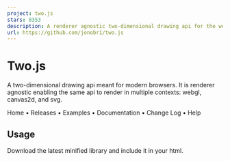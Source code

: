 ```yaml
---
project: two.js
stars: 8353
description: A renderer agnostic two-dimensional drawing api for the web.
url: https://github.com/jonobr1/two.js
---
```


Two.js
======

A two-dimensional drawing api meant for modern browsers. It is renderer agnostic enabling the same api to render in multiple contexts: webgl, canvas2d, and svg.

Home • Releases • Examples • Documentation • Change Log • Help

Usage
-----

Download the latest minified library and include it in your html.

<script src\="js/two.min.js"\></script\>

It can also be installed via npm, Node Package Manager:

npm install \--save two.js

Alternatively see how to build the library yourself.

Here is boilerplate html in order to draw a spinning rectangle in two.js:

<!doctype html\>
<html\>
  <head\>
    <meta charset\="utf-8"\>
    <script src\="js/two.min.js"\></script\>
  </head\>
  <body\>
    <script\>
      var two \= new Two({
        fullscreen: true,
        autostart: true
      }).appendTo(document.body);
      var rect \= two.makeRectangle(two.width / 2, two.height / 2, 50 ,50);
      two.bind('update', function() {
        rect.rotation += 0.001;
      });
    </script\>
  </body\>
</html\>

Custom Build
------------

Two.js uses nodejs in order to build source files. You'll first want to install that. Once installed open up a terminal and head to the repository folder:

```
cd ~/path-to-repo/two.js
npm install
```

This will give you a number of libraries that the development of Two.js relies on. If for instance you only use the `SVGRenderer` then you can really cut down on the file size by excluding the other renderers. To do this, modify `/utils/build.js` to only add the files you'd like. Then run:

```
node ./utils/build
```

And the resulting `/build/two.js` and `/build/two.min.js` will be updated to your specification.

* * *

### Using ES6 Imports

As of version `v0.7.5+` Two.js is compatible with EcmaScript 6 imports. This is typically employed in contemporary frameworks like React and Angular as well as bundling libraries like webpack, esbuild, and gulp. This adaptation of the boilerplate can be found on CodeSandbox:

import React, { useEffect, useRef } from "react";
import Two from "two.js";

export default function App() {
  var domElement \= useRef();

  useEffect(setup, \[\]);

  function setup() {
    var two \= new Two({
      fullscreen: true,
      autostart: true
    }).appendTo(domElement.current);

    var rect \= two.makeRectangle(two.width / 2, two.height / 2, 50, 50);
    two.bind("update", update);

    return unmount;

    function unmount() {
      two.unbind("update");
      two.pause();
      domElement.current.removeChild(two.renderer.domElement);
    }

    function update() {
      rect.rotation += 0.001;
    }
  }

  return <div ref\={domElement} />;
}

In addition to importing, the published packages of Two.js include the specific modules. So, if necessary you can import specific modules from the source code and bundle / minify for yourself like so:

import { Vector } from 'two.js/src/vector.js';

// In TypeScript environments leave out the ".js"
// when importing modules directly. e.g:
import { Vector } from 'two.js/src/vector';

_While useful, the main import of the `Two` namespace imports all modules. So, there isn't yet proper tree shaking implemented for the library, though it's on the roadmap._

### Running in Headless Environments

As of version `v0.7.x` Two.js can also run in a headless environment, namely running on the server with the help of a library called Node Canvas. We don't add Node Canvas to dependencies of Two.js because it's _not necessary_ to run it in the browser. However, it has all the hooks set up to run in a cloud environment. To get started follow the installation instructions on Automattic's readme. After you've done that run:

```
npm install canvas
npm install two.js
```

Now in a JavaScript file set up your Two.js scenegraph and save out frames whenever you need to:

var { createCanvas, Image } \= require('canvas');
var Two \= require('two.js')

var fs \= require('fs');
var path \= require('path');

var width \= 800;
var height \= 600;

var canvas \= createCanvas(width, height);
Two.Utils.shim(canvas, Image);

var time \= Date.now();

var two \= new Two({
  width: width,
  height: height,
  domElement: canvas
});

var rect \= two.makeRectangle(width / 2, height / 2, 50, 50);
rect.fill \= 'rgb(255, 100, 100)';
rect.noStroke();

two.render();

var settings \= { compressionLevel: 3, filters: canvas.PNG\_FILTER\_NONE };
fs.writeFileSync(path.resolve(\_\_dirname, './images/rectangle.png'), canvas.toBuffer('image/png', settings));
console.log('Finished rendering. Time took: ', Date.now() \- time);

process.exit();

Build Documentation
-------------------

The Two.js website is bundled with this repository. Relying on Vuepress the repository generates a website based on numerous `README.md` files housed in the `wiki` directory. Use the following the node commands as follows:

npm run docs:generate   // Generate README.md files for documentation from source code comments
npm run docs:dev        // Creates a local server to generate all documentation
npm run docs:build      // Builds out static site and associated files to wiki/.vuepress/dist

N.B: Vuepress is a legacy library and as such these commands rely on an older version of Node. Run `nvm use` if you get errors. If you don't use Node Version Manager then see `.nvmrc` to install the correct version of node on your local machine.

Change Log
----------

Two.js has been in operation since 2012. For a full list of changes from its first alpha version built with Three.js to the most up-to-date tweaks. Check out the wiki here.

* * *

#### And a big thank you to our sponsors who include:

Epilogue Press
